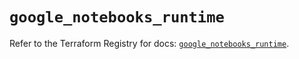 # `google_notebooks_runtime`

Refer to the Terraform Registry for docs: [`google_notebooks_runtime`](https://registry.terraform.io/providers/hashicorp/google/6.21.0/docs/resources/notebooks_runtime).
